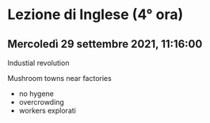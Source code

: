 # Lezione di Inglese (4° ora)
## Mercoledì 29 settembre 2021, 11:16:00

Industial revolution

Mushroom towns near factories
* no hygene
* overcrowding
* workers explorati
<!--stackedit_data:
eyJoaXN0b3J5IjpbMTE0MjY1MzQ3MV19
-->